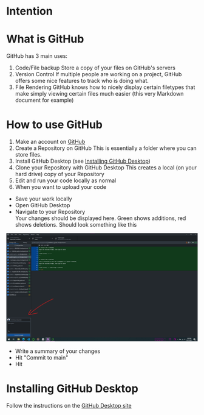 # Intention

# What is GitHub
GitHub has 3 main uses:
1. Code/File backup
Store a copy of your files on GitHub's servers
1. Version Control
If multiple people are working on a project, GitHub offers some nice features to track who is doing what.
1. File Rendering
GitHub knows how to nicely display certain filetypes that make simply viewing certain files much easier (this very Markdown document for example)

# How to use GitHub
1. Make an account on [GitHub](https://github.com/)
1. Create a Repository on GitHub
This is essentially a folder where you can store files.
1. Install GitHub Desktop (see [Installing GitHub Desktop](#installing-github-desktop))
1. Clone your Repository with GitHub Desktop
This creates a local (on your hard drive) copy of your Repository
1. Edit and run your code locally as normal
1. When you want to upload your code
* Save your work locally  
* Open GitHub Desktop  
* Navigate to your Repository  
Your changes should be displayed here. Green shows additions, red shows deletions. Should look something like this  

![Alt text](images/GitHub_Desktop_commit.png)

* Write a summary of your changes
* Hit "Commit to main"
* Hit 

# Installing GitHub Desktop
Follow the instructions on the [GitHub Desktop site](https://desktop.github.com/)